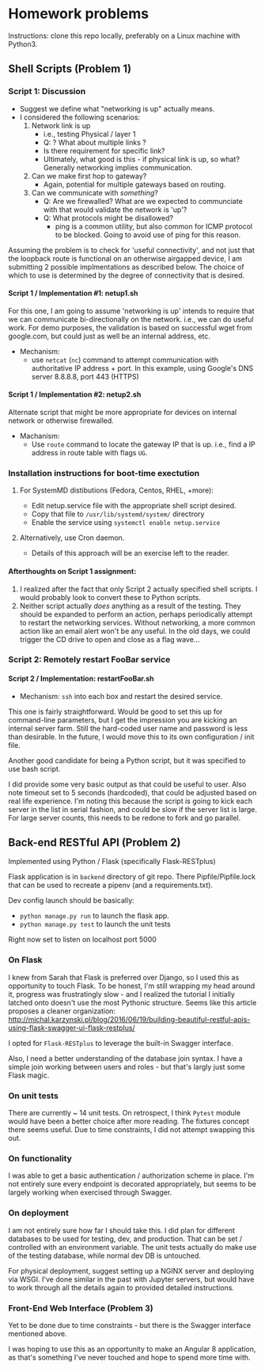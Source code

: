 # Homework problems

Instructions: clone this repo locally, preferably on a Linux machine with Python3.

## Shell Scripts (Problem 1)

### Script 1: Discussion

 - Suggest we define what "networking is up" actually means.
 - I considered the following scenarios:
   1. Network link is up
	    - i.e., testing Physical / layer 1
        - Q: ? What about multiple links ?
        - Is there requirement for specific link?
        - Ultimately, what good is this - if physical link is up, so what? Generally networking implies communication.
   2. Can we make first hop to gateway?
	    - Again, potential for multiple gateways based on routing.
   3. Can we communicate with *something*?
        - Q: Are we firewalled? What are we expected to communciate with that would validate the network is 'up'?
        - Q: What protocols might be disallowed?
	        - ping is a common utility, but also common for ICMP protocol to be blocked. Going to avoid use of ping for this reason.

Assuming the problem is to check for 'useful connectivity', and not just that the loopback route is functional on an otherwise airgapped device, I am submitting 2 possible implmentations as described below. The choice of which to use is determined by the degree of connectivity that is desired.

#### Script 1 / Implementation #1: netup1.sh

For this one, I am going to assume 'networking is up' intends to require that we can communicate bi-directionally on the network. i.e., we can do useful work. For demo purposes, the validation is based on successful wget from google.com, but could just as well be an internal address, etc.

- Mechanism:
    - use `netcat` (`nc`) command to attempt communication with authoritative IP address + port. In this example, using Google's DNS server 8.8.8.8, port 443 (HTTPS)

#### Script 1 / Implementation #2: netup2.sh

Alternate script that might be more appropriate for devices on internal network or otherwise firewalled.

- Machanism:
    - Use `route` command to locate the gateway IP that is up.  i.e., find a IP address in route table with flags `UG`.


### Installation instructions for boot-time exectution

1. For SystemMD distibutions (Fedora, Centos, RHEL, +more):
   - Edit netup.service file with the appropriate shell script desired.
   - Copy that file to `/usr/lib/systemd/system/` directrory
   - Enable the service using `systemctl enable netup.service`

2. Alternatively, use Cron daemon.
   - Details of this approach will be an exercise left to the reader.

#### Afterthoughts on Script 1 assignment:

1. I realized after the fact that only Script 2 actually specified shell scripts. I would probably look to convert these to Python scripts.
2. Neither script actually *does* anything as a result of the testing. They should be expanded to perform an action, perhaps periodically attempt to restart the networking services. Without networking, a more common action like an email alert won't be any useful. In the old days, we could trigger the CD drive to open and close as a flag wave...

### Script 2: Remotely restart FooBar service

#### Script 2 / Implementation: restartFooBar.sh

- Mechanism: `ssh` into each box and restart the desired service.

This one is fairly straightforward. Would be good to set this up for command-line parameters, but I get the impression you are kicking an internal server farm.  Still the hard-coded user name and password is less than desirable. In the future, I would move this to its own configuration / init file.

Another good candidate for being a Python script, but it was specified to use bash script.

I did provide some very basic output as that could be useful to user. Also note timeout set to 5 seconds (hardcoded), that could be adjusted based on real life experience. I'm noting this because the script is going to kick each server in the list in serial fashion, and could be slow if the server list is large. For large server counts, this needs to be redone to fork and go parallel.

## Back-end RESTful API (Problem 2)

Implemented using Python / Flask (specifically Flask-RESTplus)

Flask application is in `backend` directory of git repo.  There Pipfile/Pipfile.lock that can be used to recreate a pipenv (and a requirements.txt).

Dev config launch should be basically:
- `python manage.py run` to launch the flask app.
- `python manage.py test` to launch the unit tests

Right now set to listen on localhost port 5000

### On Flask

I knew from Sarah that Flask is preferred over Django, so I used this as opportunity to touch Flask. To be honest, I'm still wrapping my head around it, progress was frustratingly slow - and I realized the tutorial I initially latched onto doesn't use the most Pythonic structure.  Seems like this article proposes a cleaner organization: http://michal.karzynski.pl/blog/2016/06/19/building-beautiful-restful-apis-using-flask-swagger-ui-flask-restplus/

I opted for `Flask-RESTplus` to leverage the built-in Swagger interface.

Also, I need a better understanding of the database join syntax. I have a simple join working between users and roles - but that's largly just some Flask magic.

### On unit tests

There are currently ~ 14 unit tests.  On retrospect, I think `Pytest` module would have been a better choice after more reading. The fixtures concept there seems useful.  Due to time constraints, I did not attempt swapping this out.

### On functionality

I was able to get a basic authentication / authorization scheme in place. I'm not entirely sure every endpoint is decorated appropriately, but seems to be largely working when exercised through Swagger.

### On deployment

I am not entirely sure how far I should take this. I did plan for different databases to be used for testing, dev, and production. That can be set / controlled with an environment variable. The unit tests actually do make use of the testing database, while normal dev DB is untouched.

For physical deployment, suggest setting up a NGINX server and deploying via WSGI.  I've done similar in the past with Jupyter servers, but would have to work through all the details again to provided detailed instructions.

### Front-End Web Interface (Problem 3)

Yet to be done due to time constraints - but there is the Swagger interface mentioned above.

I was hoping to use this as an opportunity to make an Angular 8 application, as that's something I've never touched and hope to spend more time with.